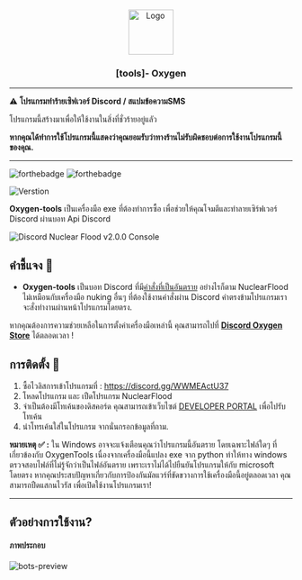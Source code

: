 <br/>
<p align="center">
  <a href="https://github.com/Xvirus-Team/xvirus-tools">
    <img src="https://img.xdnvz.xyz/uploads/TaylorSwift13/ox2.png" alt="Logo" width="80" height="80">
  </a>
  <h3 align="center">[tools]- Oxygen</h3>
</p>

---

⚠️ **โปรแกรมทำร้ายเซิฟเวอร์ Discord / สแปมข้อความSMS**

โปรแกรมนี้สร้างมาเพื่อให้ใช้งานในสิ่งที่ชั่วร้ายอยู่แลัว

**หากคุณได้ทำการใช้โปรแกรมนี้แสดงว่าคุณยอมรับว่าทางร้านไม่รับผิดชอบต่อการใช้งานโปรแกรมนี้ของคุณ.**

---

![forthebadge](https://forthebadge.com/images/badges/made-with-python.svg)
![forthebadge](http://forthebadge.com/images/badges/built-with-love.svg)

![Verstion](https://img.shields.io/badge/verstion-2.0.0-flood)

**Oxygen-tools** เป็นเครื่องมือ exe ที่ต้องทำการซื้อ เพื่อช่วยให้คุณโจมตีและทำลายเซิร์ฟเวอร์ Discord ผ่านบอท Api Discord

![Discord Nuclear Flood v2.0.0 Console](https://img.xdnvz.xyz//uploads/TaylorSwift13/hgj.png)

## คำชี้แจง 🔧

- **Oxygen-tools** เป็นบอท Discord ที่มี[คำสั่งที่เป็นอันตราย](https://discord.gg/WWMEActU37) อย่างไรก็ตาม NuclearFlood ไม่เหมือนกับเครื่องมือ nuking อื่นๆ ที่ต้องใช้งานคำสั่งผ่าน Discord คำตรงข้ามโปรแกรมเราจะสั่งทำงานผ่านหน้าโปรแกรมโดยตรง.


หากคุณต้องการความช่วยเหลือในการตั้งค่าเครื่องมือเหล่านี้ คุณสามารถไปที่ **[Discord Oxygen Store](https://discord.gg/WWMEActU37)** ได้ตลอดเวลา !
 
## การติดตั้ง 📑

1. ซื้อไวลิสการเข้าโปรแกรมที่ : https://discord.gg/WWMEActU37
2. โหลดโปรแกรม และ เปืดโปรแกรม NuclearFlood
3. จำเป็นต้องมีโทเค้นของดิสคอร์ด คุณสามารถเข้าเว็บไซต์ [DEVELOPER PORTAL](https://discord.com/developers/applications) เพื่อไปรับโทเค้น
4. นำโทรเค้นใส่ในโปรแกรม จากนั่นกรอกข้อมูลที่ถาม.

**หมายเหตุ ✅ :** ใน Windows อาจจะแจ้งเตือนคุณว่าโปรแกรมนี้อันตราย โดยเฉพาะไฟล์ใดๆ ที่เกี่ยวข้องกับ OxygenTools เนื่องจากเครื่องมือนี้แปลง exe จาก python ทำให้ทาง windows ตรวจสอบไฟล์ที่ไม่รู้จักว่าเป็นไฟล์อันตราย เพราะเราไม่ได้ไปยืนยันโปรแกรมให้กับ microsoft โดยตรง หากคุณประสบปัญหาเกี่ยวกับการป้องกันมัลแวร์ที่ขัดขวางการใช้เครื่องมือนี้อยู่ตลอดเวลา คุณสามารถปืดแสกนไวรัส เพื่อเปิดใช้งานโปรแกรมเรา!

---

## ตัวอย่างการใช้งาน?

#### ภาพประกอบ

![bots-preview](https://img.xdnvz.xyz//uploads/TaylorSwift13/hgj.png)
